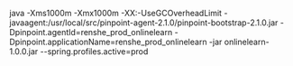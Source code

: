 java -Xms1000m -Xmx1000m -XX:-UseGCOverheadLimit -javaagent:/usr/local/src/pinpoint-agent-2.1.0/pinpoint-bootstrap-2.1.0.jar -Dpinpoint.agentId=renshe_prod_onlinelearn -Dpinpoint.applicationName=renshe_prod_onlinelearn -jar onlinelearn-1.0.0.jar --spring.profiles.active=prod
